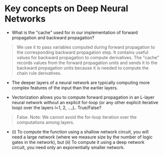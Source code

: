 # Key concepts on Deep Neural Networks

+ What is the "cache" used for in our implementation of forward propagation and backward propagation?
> We use it to pass variables computed during forward propagation to the corresponding backward propagation step. 
It contains useful values for backward propagation to compute derivatives. The "cache" records values from the forward propagation units and sends it to the backward propagation units because it is needed to compute the chain rule derivatives.

+ The deeper layers of a neural network are typically computing more complex features of the input than the earlier layers.

+ Vectorization allows you to compute forward propagation in an L-layer neural network without an explicit for-loop (or any other explicit iterative loop) over the layers l=1, 2, …,L. True/False?
> False. Note: We cannot avoid the for-loop iteration over the computations among layers.

+ (i) To compute the function using a shallow network circuit, you will need a large network (where we measure size by the number of logic gates in the network), but (ii) To compute it using a deep network circuit, you need only an exponentially smaller network.

